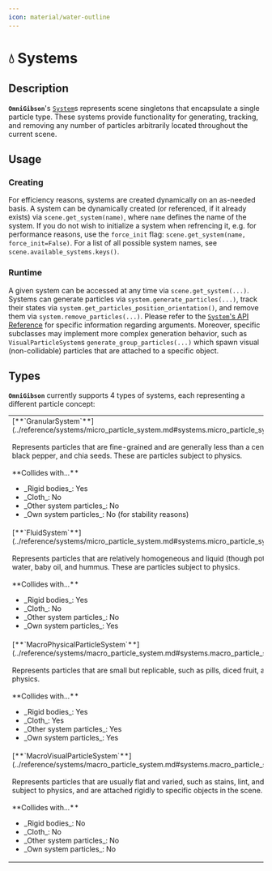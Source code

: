 ```yaml
---
icon: material/water-outline
---
```


# 💧 **Systems**

## Description

**`OmniGibson`**'s [`System`](../reference/systems/system_base.md)s represents scene singletons that encapsulate a single particle type. These systems provide functionality for generating, tracking, and removing any number of particles arbitrarily located throughout the current scene.

## Usage

### Creating
For efficiency reasons, systems are created dynamically on an as-needed basis.  A system can be dynamically created (or referenced, if it already exists) via `scene.get_system(name)`, where `name` defines the name of the system. If you do not wish to initialize a system when refrencing it, e.g. for performance reasons, use the `force_init` flag: `scene.get_system(name, force_init=False)`. For a list of all possible system names, see `scene.available_systems.keys()`. 

### Runtime
A given system can be accessed at any time via `scene.get_system(...)`. Systems can generate particles via `system.generate_particles(...)`, track their states via `system.get_particles_position_orientation()`, and remove them via `system.remove_particles(...)`. Please refer to the [`System`'s API Reference](../reference/systems/system_base.md) for specific information regarding arguments. Moreover, specific subclasses may implement more complex generation behavior, such as `VisualParticleSystem`s `generate_group_particles(...)` which spawn visual (non-collidable) particles that are attached to a specific object.

## Types

**`OmniGibson`** currently supports 4 types of systems, each representing a different particle concept:

<table markdown="span">
    <tr>
        <td valign="top" width="60%">
            [**`GranularSystem`**](../reference/systems/micro_particle_system.md#systems.micro_particle_system.GranularSystem)<br><br>  
            Represents particles that are fine-grained and are generally less than a centimeter in size, such as brown rice, black pepper, and chia seeds. These are particles subject to physics.<br><br>**Collides with...**
            <ul>
                <li>_Rigid bodies_: Yes</li>
                <li>_Cloth_: No</li>
                <li>_Other system particles_: No</li>
                <li>_Own system particles_: No (for stability reasons)</li>
            </ul>
        </td>
        <td>
            <img src="../assets/systems/granular.png" alt="rgb">
        </td>
    </tr>
    <tr>
        <td valign="top" width="60%">
            [**`FluidSystem`**](../reference/systems/micro_particle_system.md#systems.micro_particle_system.FluidSystem)<br><br>  
            Represents particles that are relatively homogeneous and liquid (though potentially viscous) in nature, such as water, baby oil, and hummus. These are particles subject to physics.<br><br>**Collides with...**
            <ul>
                <li>_Rigid bodies_: Yes</li>
                <li>_Cloth_: No</li>
                <li>_Other system particles_: No</li>
                <li>_Own system particles_: Yes</li>
            </ul>
        </td>
        <td>
            <img src="../assets/systems/fluid.png" alt="rgb">
        </td>
    </tr>
    <tr>
        <td valign="top" width="60%">
            [**`MacroPhysicalParticleSystem`**](../reference/systems/macro_particle_system.md#systems.macro_particle_system.MacroPhysicalParticleSystem)<br><br>  
            Represents particles that are small but replicable, such as pills, diced fruit, and hair. These are particles subject to physics.<br><br>**Collides with...**
            <ul>
                <li>_Rigid bodies_: Yes</li>
                <li>_Cloth_: Yes</li>
                <li>_Other system particles_: Yes</li>
                <li>_Own system particles_: Yes</li>
            </ul>
        </td>
        <td>
            <img src="../assets/systems/macro_physical.png" alt="rgb">
        </td>
    </tr>
    <tr>
        <td valign="top" width="60%">
            [**`MacroVisualParticleSystem`**](../reference/systems/macro_particle_system.md#systems.macro_particle_system.MacroVisualParticleSystem)<br><br>  
            Represents particles that are usually flat and varied, such as stains, lint, and moss. These are particles not subject to physics, and are attached rigidly to specific objects in the scene.<br><br>**Collides with...**
            <ul>
                <li>_Rigid bodies_: No</li>
                <li>_Cloth_: No</li>
                <li>_Other system particles_: No</li>
                <li>_Own system particles_: No</li>
            </ul>
        </td>
        <td>
            <img src="../assets/systems/macro_visual.png" alt="rgb">
        </td>
    </tr>
</table>

